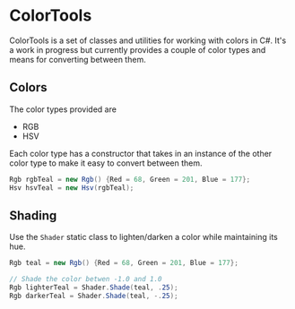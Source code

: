# ColorTools
ColorTools is a set of classes and utilities for working with colors in C#. It's a work in progress but currently provides a couple of color types and means for converting between them.

## Colors
The color types provided are

- RGB
- HSV

Each color type has a constructor that takes in an instance of the other color type to make it easy to convert between them.

```C#
Rgb rgbTeal = new Rgb() {Red = 68, Green = 201, Blue = 177};
Hsv hsvTeal = new Hsv(rgbTeal);
```

## Shading
Use the `Shader` static class to lighten/darken a color while maintaining its hue.

```C#
Rgb teal = new Rgb() {Red = 68, Green = 201, Blue = 177};

// Shade the color betwen -1.0 and 1.0
Rgb lighterTeal = Shader.Shade(teal, .25);
Rgb darkerTeal = Shader.Shade(teal, -.25);
```

